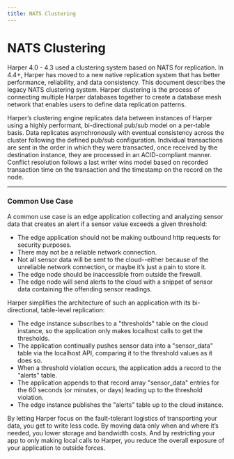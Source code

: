 ```yaml
---
title: NATS Clustering
---
```


# NATS Clustering

Harper 4.0 - 4.3 used a clustering system based on NATS for replication. In 4.4+, Harper has moved to a new native replication system that has better performance, reliability, and data consistency. This document describes the legacy NATS clustering system. Harper clustering is the process of connecting multiple Harper databases together to create a database mesh network that enables users to define data replication patterns.

Harper’s clustering engine replicates data between instances of Harper using a highly performant, bi-directional pub/sub model on a per-table basis. Data replicates asynchronously with eventual consistency across the cluster following the defined pub/sub configuration. Individual transactions are sent in the order in which they were transacted, once received by the destination instance, they are processed in an ACID-compliant manner. Conflict resolution follows a last writer wins model based on recorded transaction time on the transaction and the timestamp on the record on the node.

---

### Common Use Case

A common use case is an edge application collecting and analyzing sensor data that creates an alert if a sensor value exceeds a given threshold:

- The edge application should not be making outbound http requests for security purposes.
- There may not be a reliable network connection.
- Not all sensor data will be sent to the cloud--either because of the unreliable network connection, or maybe it’s just a pain to store it.
- The edge node should be inaccessible from outside the firewall.
- The edge node will send alerts to the cloud with a snippet of sensor data containing the offending sensor readings.

Harper simplifies the architecture of such an application with its bi-directional, table-level replication:

- The edge instance subscribes to a "thresholds" table on the cloud instance, so the application only makes localhost calls to get the thresholds.
- The application continually pushes sensor data into a "sensor_data" table via the localhost API, comparing it to the threshold values as it does so.
- When a threshold violation occurs, the application adds a record to the "alerts" table.
- The application appends to that record array "sensor_data" entries for the 60 seconds (or minutes, or days) leading up to the threshold violation.
- The edge instance publishes the "alerts" table up to the cloud instance.

By letting Harper focus on the fault-tolerant logistics of transporting your data, you get to write less code. By moving data only when and where it’s needed, you lower storage and bandwidth costs. And by restricting your app to only making local calls to Harper, you reduce the overall exposure of your application to outside forces.
